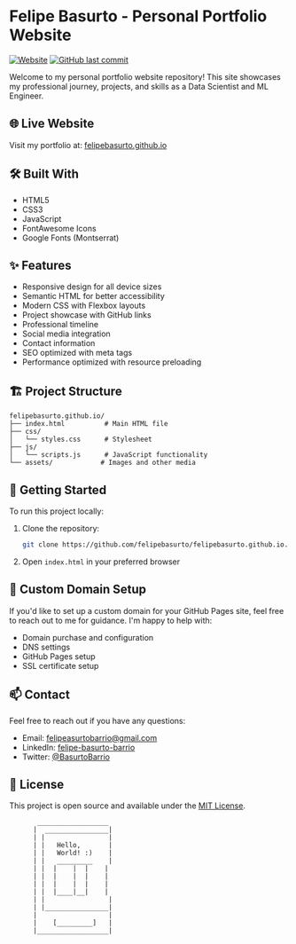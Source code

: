 # Felipe Basurto - Personal Portfolio Website

[![Website](https://img.shields.io/website?url=https%3A%2F%2Ffelipebasurto.github.io)](https://felipebasurto.github.io)
[![GitHub last commit](https://img.shields.io/github/last-commit/felipebasurto/felipebasurto.github.io)](https://github.com/felipebasurto/felipebasurto.github.io/commits/main)

Welcome to my personal portfolio website repository! This site showcases my professional journey, projects, and skills as a Data Scientist and ML Engineer.

## 🌐 Live Website

Visit my portfolio at: [felipebasurto.github.io](https://felipebasurto.github.io)

## 🛠️ Built With

- HTML5
- CSS3
- JavaScript
- FontAwesome Icons
- Google Fonts (Montserrat)

## ✨ Features

- Responsive design for all device sizes
- Semantic HTML for better accessibility
- Modern CSS with Flexbox layouts
- Project showcase with GitHub links
- Professional timeline
- Social media integration
- Contact information
- SEO optimized with meta tags
- Performance optimized with resource preloading

## 🏗️ Project Structure

```
felipebasurto.github.io/
├── index.html          # Main HTML file
├── css/
│   └── styles.css      # Stylesheet
├── js/
│   └── scripts.js      # JavaScript functionality
└── assets/            # Images and other media
```

## 🚀 Getting Started

To run this project locally:

1. Clone the repository:
   ```bash
   git clone https://github.com/felipebasurto/felipebasurto.github.io.git
   ```
2. Open `index.html` in your preferred browser

## 📝 Custom Domain Setup

If you'd like to set up a custom domain for your GitHub Pages site, feel free to reach out to me for guidance. I'm happy to help with:
- Domain purchase and configuration
- DNS settings
- GitHub Pages setup
- SSL certificate setup

## 📫 Contact

Feel free to reach out if you have any questions:
- Email: [felipeasurtobarrio@gmail.com](mailto:felipeasurtobarrio@gmail.com)
- LinkedIn: [felipe-basurto-barrio](https://www.linkedin.com/in/felipe-basurto-barrio/)
- Twitter: [@BasurtoBarrio](https://twitter.com/BasurtoBarrio)

## 📄 License

This project is open source and available under the [MIT License](LICENSE).

```
       __________________
      |  ________________|
      | |                |
      | |   Hello,       |
      | |   World! :)    |
      | |   _________    |
      | |  |    |  |    |
      | |  |    |  |    |
      | |  |    |  |    |
      | |  |____|__|    |
      | |                |
      | |________________|
      |                  |
      |    [_________]   |
      |__________________|

```
